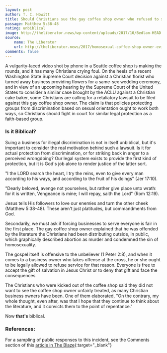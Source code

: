 ```yaml
---
layout: post
author: T. C. Howitt
title: Should Christians sue the gay coffee shop owner who refused to serve them based on their faith?
passage: Matthew 5:38-48
rating: unbiblical
image: http://theliberator.news/wp-content/uploads/2017/10/Bedlam-HEAD.png
source:
    name: The Liberator
    url: http://theliberator.news/2017/homosexual-coffee-shop-owner-evicts-peaceful-christians/
comments: false
---
```


A vulgarity-laced video shot by phone in a Seattle coffee shop is making the rounds, and it has many Christians crying foul.  On the heels of a recent Washington State Supreme Court decision against a Christian florist who turned away business providing flowers for a same-sex wedding ceremony, and in view of an upcoming hearing by the Supreme Court of the United States to consider a similar case brought by the ACLU against a Christian cake baker, some Christians are calling for a retaliatory lawsuit to be filed against this gay coffee shop owner.  The claim is that policies protecting groups from discrimination based on sexual orientation ought to work both ways, so Christians should fight in court for similar legal protection as a faith-based group.

### Is it Biblical?

Suing a business for illegal discrimination is not in itself unbiblical, but it's important to consider the real motivation behind such a lawsuit.  Is it for actual protection from discrimination, or for striking back in anger to a perceived wrongdoing?  Our legal system exists to provide the first kind of protection, but it is God's job alone to render justice of the latter sort.

"I the LORD search the heart, I try the reins, even to give every man according to his ways, and according to the fruit of his doings" (Jer 17:10).

"Dearly beloved, avenge not yourselves, but rather give place unto wrath: for it is written, Vengeance is mine; I will repay, saith the Lord" (Rom 12:19).

Jesus tells His followers to love our enemies and turn the other cheek (Matthew 5:38-48).  These aren't just platitudes, but commandments from God.

Secondarily, we must ask if forcing businesses to serve everyone is fair in the first place.  The gay coffee shop owner explained that he was offended by the literature the Christians had been distributing outside, in public, which graphically described abortion as murder and condemned the sin of homosexuality.

The gospel itself is offensive to the unbeliever (1 Peter 2:8), and when it comes to a business owner who takes offense at the cross, he or she ought to be legally allowed to refuse service for that reason.  Everyone is free to accept the gift of salvation in Jesus Christ or to deny that gift and face the consequences

The Christians who were kicked out of the coffee shop said they did not want to see the coffee shop owner unfairly treated, as many Christian business owners have been.  One of them elaborated, "On the contrary, my whole thought, even after, was that I hope that they continue to think about the literature, and it convicts them to the point of repentance."

Now **that's** biblical.

### References:

For a sampling of public responses to this incident, see the Comments section of this [article in The Blaze](http://www.theblaze.com/news/2017/10/07/gay-coffee-shop-owner-kicks-christians-out-of-cafe-goes-on-vulgar-rant-it-was-all-caught-on-video/){:target="_blank"}
